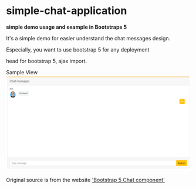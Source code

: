 # simple-chat-application
**simple demo usage and example in Bootstraps 5**

It's a simple demo for easier understand the chat messages design. 

Especially, you want to use bootstrap 5 for any deployment

head for bootstrap 5, ajax import.

Sample View
![Sample](https://github.com/kashao/simple-chat-application/blob/main/sample.png)

Original source is from the website ['Bootstrap 5 Chat component'](https://mdbootstrap.com/docs/standard/extended/chat/)
